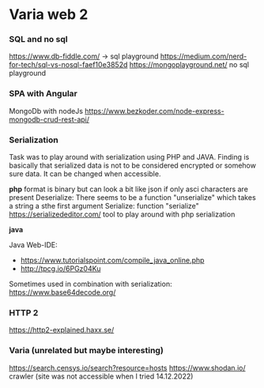 # Varia web 2

### SQL and no sql 
https://www.db-fiddle.com/  -> sql playground
https://medium.com/nerd-for-tech/sql-vs-nosql-faef10e3852d
https://mongoplayground.net/  no sql playground


### SPA with Angular 

MongoDb with nodeJs
https://www.bezkoder.com/node-express-mongodb-crud-rest-api/


### Serialization

Task was to play around with serialization using PHP and JAVA. 
Finding is basically that serialized data is not to be considered encrypted or somehow sure data. It can be changed when accessible. 

**php**
format is binary but can look a bit like json if only asci characters are present
Deserialize:  There seems to be a function "unserialize" which takes a string a sthe first argument
Serialize: function "serialize"
https://serializededitor.com/  tool to play around with php serialization



**java**

Java Web-IDE: 
- https://www.tutorialspoint.com/compile_java_online.php  
- http://tpcg.io/6PGz04Ku 



Sometimes used in combination with serialization: https://www.base64decode.org/


### HTTP 2

https://http2-explained.haxx.se/

### Varia (unrelated but maybe interesting)
https://search.censys.io/search?resource=hosts 
https://www.shodan.io/   crawler (site was not accessible when I tried 14.12.2022)